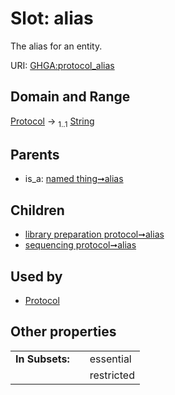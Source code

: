 
# Slot: alias


The alias for an entity.

URI: [GHGA:protocol_alias](https://w3id.org/GHGA/protocol_alias)


## Domain and Range

[Protocol](Protocol.md) &#8594;  <sub>1..1</sub> [String](types/String.md)

## Parents

 *  is_a: [named thing➞alias](named_thing_alias.md)

## Children

 *  [library preparation protocol➞alias](library_preparation_protocol_alias.md)
 *  [sequencing protocol➞alias](sequencing_protocol_alias.md)

## Used by

 * [Protocol](Protocol.md)

## Other properties

|  |  |  |
| --- | --- | --- |
| **In Subsets:** | | essential |
|  | | restricted |

